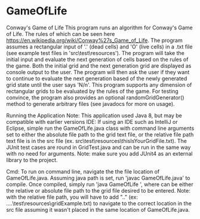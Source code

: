 # GameOfLife
Conway's Game of Life
This program runs an algorithm for Conway's Game of Life. The rules of which can be seen here
https://en.wikipedia.org/wiki/Conway%27s_Game_of_Life. The program assumes a rectangular input of '.' (dead cells) and
'O' (live cells) in a .txt file (see example test files in 'src\test\resources'). The program will take the initial
input and evaluate the next generation of cells based on the rules of the game. Both the initial grid and the next
generation grid are displayed as console output to the user. The program will then ask the user if they want to continue
to evaluate the next generation based of the newly generated grid state until the user says 'N/n'. This program supports
any dimension of rectangular grids to be evaluated by the rules of the game. For testing convince, the program also
provides an optional randomGridGenerator() method to generate arbitrary files (see javadocs for more on usage).

Running the Application
Note: This application used Java 8, but may be compatible with earlier versions
IDE:
If using an IDE such as IntelliJ or Eclipse, simple run the GameOfLife.java class with command line arguments set to
either the absolute file path to the grid text file, or the relative file path text file is in the src file (ex.
src\test\resources\thisIsYourGridFile.txt). The JUnit test cases are round in GridTest.java and can be run in the same
way with no need for arguments. Note: make sure you add JUnit4 as an external library to the project.

Cmd:
To run on command line, navigate the the file location of GameOfLife.java. Assuming java path is set, run
'javac GameOfLife.java' to compile. Once compiled, simply run 'java GameOfLife <filePathHere>', where <filePathHere> can
be either the relative or absolute file path to the grid file desired to be entered. Note: with the relative file path,
you will have to add "..\" (ex: ..\..\test\resources\gridExample.txt) to navigate to the correct location in the src
file assuming it wasn't placed in the same location of GameOfLife.java.